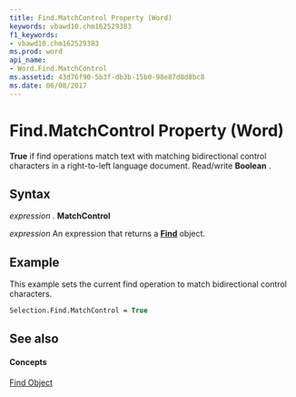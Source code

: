 ```yaml
---
title: Find.MatchControl Property (Word)
keywords: vbawd10.chm162529383
f1_keywords:
- vbawd10.chm162529383
ms.prod: word
api_name:
- Word.Find.MatchControl
ms.assetid: 43d76f90-5b3f-db3b-15b0-98e87d8d8bc8
ms.date: 06/08/2017
---
```



# Find.MatchControl Property (Word)

 **True** if find operations match text with matching bidirectional control characters in a right-to-left language document. Read/write **Boolean** .


## Syntax

 _expression_ . **MatchControl**

 _expression_ An expression that returns a **[Find](find-object-word.md)** object.


## Example

This example sets the current find operation to match bidirectional control characters.


```vb
Selection.Find.MatchControl = True
```


## See also


#### Concepts


[Find Object](find-object-word.md)

